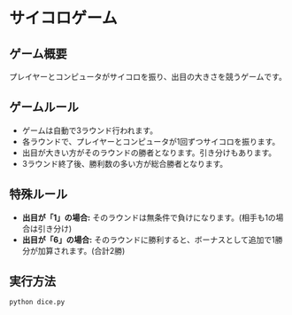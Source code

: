 # サイコロゲーム

## ゲーム概要
プレイヤーとコンピュータがサイコロを振り、出目の大きさを競うゲームです。

## ゲームルール
- ゲームは自動で3ラウンド行われます。
- 各ラウンドで、プレイヤーとコンピュータが1回ずつサイコロを振ります。
- 出目が大きい方がそのラウンドの勝者となります。引き分けもあります。
- 3ラウンド終了後、勝利数の多い方が総合勝者となります。

## 特殊ルール
- **出目が「1」の場合:** そのラウンドは無条件で負けになります。(相手も1の場合は引き分け)
- **出目が「6」の場合:** そのラウンドに勝利すると、ボーナスとして追加で1勝分が加算されます。(合計2勝)

## 実行方法
```bash
python dice.py
```
